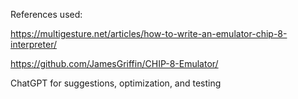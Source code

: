 References used:

https://multigesture.net/articles/how-to-write-an-emulator-chip-8-interpreter/

https://github.com/JamesGriffin/CHIP-8-Emulator/

ChatGPT for suggestions, optimization, and testing